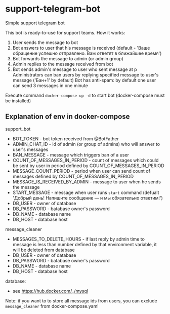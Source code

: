 # support-telegram-bot
Simple support telegram bot

This bot is ready-to-use for support teams. How it works:
1. User sends the message to bot
2. Bot answers to user that his message is received (default - 'Ваше обращение успешно отправлено. Вам ответят в ближайшее время')
3. Bot forwards the message to admin (or admin group)
4. Admin replies to the message received from bot
5. Bot sends admin's message to user who sent message at p
Administrators can ban users by replying specified message to user's message ('Бан+1' by default)
Bot has anti-spam: by default one user can send 3 messages in one minute

Execute command `docker-compose up -d` to start bot (docker-compose must be installed)

## Explanation of env in docker-compose ##
support_bot
- BOT_TOKEN - bot token received from @BotFather
- ADMIN_CHAT_ID - id of admin (or group of admins) who will answer to user's messages
- BAN_MESSAGE - message which triggers ban of a user
- COUNT_OF_MESSAGES_IN_PERIOD - count of messages which could be sent by user in period defined by COUNT_OF_MESSAGES_IN_PERIOD
- MESSAGE_COUNT_PERIOD - period when user can send count of messages defined by COUNT_OF_MESSAGES_IN_PERIOD
- MESSAGE_IS_RECEIVED_BY_ADMIN - message to user when he sends the message
- START_MESSAGE - message when user runs `start` command (defualt 'Добрый день! Напишите сообщение — и мы обязательно ответим!')
- DB_USER - owner of database
- DB_PASSWORD - batabase owner's password
- DB_NAME - database name
- DB_HOST - database host

message_cleaner
- MESSAGES_TO_DELETE_HOURS - if last reply by admin time to message is less than number defined by that environment variable, it will be deleted from database
- DB_USER - owner of database
- DB_PASSWORD - batabase owner's password
- DB_NAME - database name
- DB_HOST - database host

database:
- see https://hub.docker.com/_/mysql

Note: if you want to to store all message ids from users, you can exclude `message_cleaner` from docker-compose.yaml

